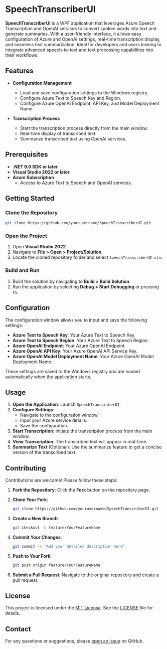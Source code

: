 ﻿# SpeechTranscriberUI

**SpeechTranscriberUI** is a WPF application that leverages Azure Speech Transcription and OpenAI services to convert spoken words into text and generate summaries. With a user-friendly interface, it allows easy configuration of Azure and OpenAI settings, real-time transcription display, and seamless text summarization. Ideal for developers and users looking to integrate advanced speech-to-text and text processing capabilities into their workflows.

## Features

- **Configuration Management**
  - Load and save configuration settings to the Windows registry.
  - Configure Azure Text to Speech Key and Region.
  - Configure Azure OpenAI Endpoint, API Key, and Model Deployment Name.

- **Transcription Process**
  - Start the transcription process directly from the main window.
  - Real-time display of transcribed text.
  - Summarize transcribed text using OpenAI services.

## Prerequisites

- **.NET 9.0 SDK or later**
- **Visual Studio 2022 or later**
- **Azure Subscription**
  - Access to Azure Text to Speech and OpenAI services.

## Getting Started

### Clone the Repository

```bash
git clone https://github.com/yourusername/SpeechTranscriberUI.git
```

### Open the Project

1. Open **Visual Studio 2022**.
2. Navigate to **File > Open > Project/Solution**.
3. Locate the cloned repository folder and select `SpeechTranscriberUI.sln`.

### Build and Run

1. Build the solution by navigating to **Build > Build Solution**.
2. Run the application by selecting **Debug > Start Debugging** or pressing `F5`.

## Configuration

The configuration window allows you to input and save the following settings:

- **Azure Text to Speech Key**: Your Azure Text to Speech Key.
- **Azure Text to Speech Region**: Your Azure Text to Speech Region.
- **Azure OpenAI Endpoint**: Your Azure OpenAI Endpoint.
- **Azure OpenAI API Key**: Your Azure OpenAI API Service Key.
- **Azure OpenAI Model Deployment Name**: Your Azure OpenAI Model Deployment Name.

These settings are saved to the Windows registry and are loaded automatically when the application starts.

## Usage

1. **Open the Application**: Launch `SpeechTranscriberUI`.
2. **Configure Settings**:
   - Navigate to the configuration window.
   - Input your Azure service details.
   - Save the configuration.
3. **Start Transcription**: Initiate the transcription process from the main window.
4. **View Transcription**: The transcribed text will appear in real-time.
5. **Summarize Text** (Optional): Use the summarize feature to get a concise version of the transcribed text.

## Contributing

Contributions are welcome! Please follow these steps:

1. **Fork the Repository**: Click the **Fork** button on the repository page.
2. **Clone Your Fork**:

    ```bash
    git clone https://github.com/yourusername/SpeechTranscriberUI.git
    ```

3. **Create a New Branch**:

    ```bash
    git checkout -b feature/YourFeatureName
    ```

4. **Commit Your Changes**:

    ```bash
    git commit -m "Add your detailed description here"
    ```

5. **Push to Your Fork**:

    ```bash
    git push origin feature/YourFeatureName
    ```

6. **Submit a Pull Request**: Navigate to the original repository and create a pull request.

## License

This project is licensed under the [MIT License](LICENSE). See the [LICENSE](LICENSE) file for details.

## Contact

For any questions or suggestions, please [open an issue](https://github.com/jmneto/SpeechTranscriberUI/issues) on GitHub.